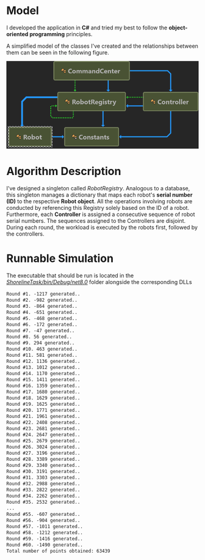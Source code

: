 # Model 
I developed the application in **C#** and tried my best to follow the **object-oriented programming** principles.

A simplified model of the classes I've created and the relationships between them can be seen in the following figure.

![Class Diagram](diag.png)

# Algorithm Description 
I've designed a singleton called _RobotRegistry_. Analogous to a database, this singleton manages a dictionary that maps each robot's **serial number (ID)** to the respective **Robot object**. All the operations involving robots are conducted by referencing this Registry solely based on the ID of a robot. Furthermore, each **Controller** is assigned a consecutive sequence of robot serial numbers. The sequences assigned to the Controllers are disjoint. During each round, the workload is executed by the robots first, followed by the controllers.

# Runnable Simulation 
The executable that should be run is located in the _[ShorelineTask/bin/Debug/net8.0](ShorelineTask/bin/Debug/net8.0)_ folder alongside the corresponding DLLs 
```
Round #1. -1217 generated..
Round #2. -982 generated..
Round #3. -864 generated..
Round #4. -651 generated..
Round #5. -468 generated..
Round #6. -172 generated..
Round #7. -47 generated..
Round #8. 56 generated..
Round #9. 294 generated..
Round #10. 463 generated..
Round #11. 581 generated..
Round #12. 1136 generated..
Round #13. 1012 generated..
Round #14. 1170 generated..
Round #15. 1411 generated..
Round #16. 1359 generated..
Round #17. 1680 generated..
Round #18. 1629 generated..
Round #19. 1625 generated..
Round #20. 1771 generated..
Round #21. 1961 generated..
Round #22. 2408 generated..
Round #23. 2681 generated..
Round #24. 2647 generated..
Round #25. 2679 generated..
Round #26. 3024 generated..
Round #27. 3196 generated..
Round #28. 3389 generated..
Round #29. 3340 generated..
Round #30. 3191 generated..
Round #31. 3303 generated..
Round #32. 2988 generated..
Round #33. 2822 generated..
Round #34. 2262 generated..
Round #35. 2532 generated..
...
Round #55. -607 generated..
Round #56. -904 generated..
Round #57. -1011 generated..
Round #58. -1212 generated..
Round #59. -1416 generated..
Round #60. -1490 generated..
Total number of points obtained: 63439
```

